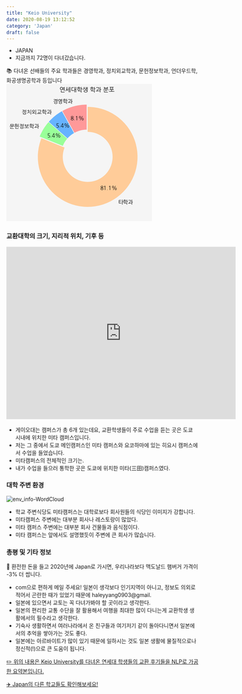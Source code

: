 ```yaml
---
title: "Keio University"
date: 2020-08-19 13:12:52
category: 'Japan'
draft: false
---
```



* JAPAN
* 지금까지 72명이 다녀갔습니다. 


📚 다녀온 선배들의 주요 학과들은 경영학과, 정치외교학과, 문헌정보학과, 언더우드학, 화공생명공학과 등입니다
![department-info](../plots/JP000011.png)
### 교환대학의 크기, 지리적 위치, 기후 등
<iframe
width="600"
height="450"
frameborder="0" style="border:0"
src="https://www.google.com/maps/embed/v1/place?key=AIzaSyC9e1AME-pVmWC4hBpFdu5S4dKzyepa3HQ&q=Keio+University&center=35.6489643,139.7429376&zoom=14" allowfullscreen>
</iframe>

* 게이오대는 캠퍼스가 총 6개 있는데요, 교환학생들이 주로 수업을 듣는 곳은 도쿄 시내에 위치한 미타 캠퍼스입니다.
* 저는 그 중에서 도쿄 메인캠퍼스인 미타 캠퍼스와 요코하마에 있는 히요시 캠퍼스에서 수업을 들었습니다.
* 미타캠퍼스의 전체적인 크기는.
* 내가 수업을 들으러 통학한 곳은 도쿄에 위치한 미타(三田)캠퍼스였다.


### 대학 주변 환경

![env_info-WordCloud](../univ_wordclouds_okt/env_info/JP000011_env_info_okt.png)

* 학교 주변식당도 미타캠퍼스는 대학로보다 회사원들의 식당인 이미지가 강합니다.
* 미타캠퍼스 주변에는 대부분 회사나 레스토랑이 많았다.
* 미타 캠퍼스 주변에는 대부분 회사 건물들과 음식점이다.
* 미타 캠퍼스는 앞에서도 설명했듯이 주변에 큰 회사가 많습니다.


### 총평 및 기타 정보 

🍔 환전한 돈을 들고 2020년에 Japan로 가시면, 우리나라보다 맥도날드 햄버거 가격이 -3% 더 쌉니다.
* com으로 편하게 메일 주세요! 일본이 생각보다 인기지역이 아니고, 정보도 의외로 적어서 곤란한 때가 있었기 때문에 haleyyang0903@gmail.
* 일본에 있으면서 교토는 꼭 다녀가봐야 할 곳이라고 생각한다.
* 일본의 편리한 교통 수단을 잘 활용해서 여행을 최대한 많이 다니는게 교환학생 생활에서의 필수라고 생각한다.
* 기숙사 생활하면서 여러나라에서 온 친구들과 여기저기 같이 돌아다니면서 일본에서의 추억을 쌓아가는 것도 좋다.
* 일본에는 아르바이트가 많이 있기 때문에 일하시는 것도 일본 생활에 물질적으로나 정신적(!)으로 큰 도움이 됩니다.


[✏️ 위의 내용은 Keio University를 다녀온 연세대 학생들의 교환 후기들을 NLP로 가공한 요약본입니다.](http://oia.yonsei.ac.kr/partner/expReport.asp?ucode=JP000011&bgbn=A)

[✈️ Japan의 다른 학교들도 확인해보세요!](https://yonsei-exchange.netlify.app/?category=Japan)
